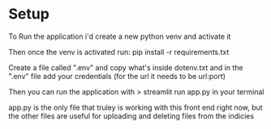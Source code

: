 # Setup
To Run the application i'd create a new python venv and activate it

Then once the venv is activated run: 
    pip install -r requirements.txt

Create a file called ".env" and copy what's inside dotenv.txt and in the ".env" file add your credentials (for the url it needs to be url:port)

Then you can run the application with > streamlit run app.py  in your terminal

app.py is the only file that truley is working with this front end right now, but the other files are useful for uploading and deleting files from the indicies 